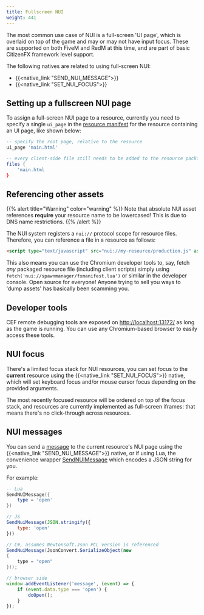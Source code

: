 ```yaml
---
title: Fullscreen NUI
weight: 441
---
```


The most common use case of NUI is a full-screen 'UI page', which is overlaid on top of the game and may or may not have
input focus. These are supported on both FiveM and RedM at this time, and are part of basic CitizenFX framework level
support.

The following natives are related to using full-screen NUI:

* {{<native_link "SEND_NUI_MESSAGE">}}
* {{<native_link "SET_NUI_FOCUS">}}

## Setting up a fullscreen NUI page
To assign a full-screen NUI page to a resource, currently you need to specify a single `ui_page` in the
[resource manifest][resource-manifest] for the resource containing an UI page, like shown below:

```lua
-- specify the root page, relative to the resource
ui_page 'main.html'

-- every client-side file still needs to be added to the resource packfile!
files {
    'main.html
}
```

## Referencing other assets
{{% alert title="Warning" color="warning" %}}
Note that absolute NUI asset references **require** your resource name to be lowercased! This is due to DNS name
restrictions.
{{% /alert %}}

The NUI system registers a `nui://` protocol scope for resource files. Therefore, you can reference a file in a resource
as follows:

```html
<script type="text/javascript" src="nui://my-resource/production.js" async></script>
```

This also means you can use the Chromium developer tools to, say, fetch _any_ packaged resource file (including client
scripts) simply using `fetch('nui://spawnmanager/fxmanifest.lua')` or similar in the developer console. Open source for
everyone! Anyone trying to sell you ways to 'dump assets' has basically been scamming you.

<!-- #GAMETODO: block this? but then we'll get NUI bypasses.. eww -->

## Developer tools
CEF remote debugging tools are exposed on [http://localhost:13172/](http://localhost:13172/) as long as the game is
running. You can use any Chromium-based browser to easily access these tools.

<!-- #GAMETODO: support this natively using a pop-up window/console shortcut? -->

## NUI focus
There's a limited focus stack for NUI resources, you can set focus to the **current** resource using the
{{<native_link "SET_NUI_FOCUS">}} native, which will set keyboard focus and/or mouse cursor focus depending on the
provided arguments.

The most recently focused resource will be ordered on top of the focus stack, and resources are currently implemented
as full-screen iframes: that means there's no click-through across resources.

## NUI messages
You can send a [message][mdn-messages] to the current resource's NUI page using the {{<native_link "SEND_NUI_MESSAGE">}}
native, or if using Lua, the convenience wrapper [SendNUIMessage][send-nui-message] which encodes a JSON string for you.

For example:

```lua
-- Lua
SendNUIMessage({
    type = 'open'
})
```

```js
// JS
SendNuiMessage(JSON.stringify({
    type: 'open'
}))
```

```csharp
// C#, assumes Newtonsoft.Json PCL version is referenced
SendNuiMessage(JsonConvert.SerializeObject(new
{
    type = "open"
}));
```

```js
// browser side
window.addEventListener('message', (event) => {
    if (event.data.type === 'open') {
        doOpen();
    }
});
```

[mdn-messages]: https://developer.mozilla.org/en-US/docs/Web/API/Window/postMessage#The_dispatched_event
[send-nui-message]: /docs/scripting-reference/runtimes/lua/functions/SendNUIMessage
[resource-manifest]: /docs/scripting-reference/resource-manifest/resource-manifest
